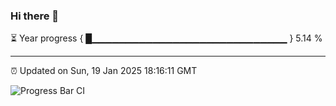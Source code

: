 ### Hi there 👋

⏳ Year progress { █▁▁▁▁▁▁▁▁▁▁▁▁▁▁▁▁▁▁▁▁▁▁▁▁▁▁▁▁▁ } 5.14 %

---

⏰ Updated on Sun, 19 Jan 2025 18:16:11 GMT

![Progress Bar CI](https://github.com/liununu/liununu/workflows/Progress%20Bar%20CI/badge.svg)
